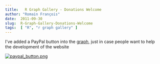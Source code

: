 ```yaml
---
title:   R Graph Gallery - Donations Welcome
author: "Romain François"
date:  2011-09-30
slug:  R-Graph-Gallery-Donations-Welcome
tags:  [ "R", "r graph gallery" ]
---
```


<p>I've added a PayPal button into the <a href="http://addictedtor.free.fr/graphiques">graph</a>, just in case people want to help the development of the website</p>

<a href="http://gallery.r-enthusiasts.com">
  <img src="/public/graphgallery/paypal_button_m.jpg" alt="paypal_button.png" style="margin: 0 auto; display: block;" title="paypal_button.png, sept. 2011">
</a>
